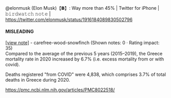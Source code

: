 @elonmusk (Elon Musk)【𝗕】: Way more than 45% | Twitter for iPhone | 𝚋𝚒𝚛𝚍𝚠𝚊𝚝𝚌𝚑 𝚗𝚘𝚝𝚎 | https://twitter.com/elonmusk/status/1916184089830502796

#### MISLEADING

[[view note]](https://x.com/i/birdwatch/n/1916402489923932573) - carefree-wood-snowfinch (Shown notes: 0 · Rating impact: 35)\
Compared to the average of the previous 5 years (2015–2019), the Greece mortality rate in 2020 increased by 6.7% (i.e. excess mortality from or with covid).

Deaths registered "from COVID" were 4,838, which comprises 3.7% of total deaths in Greece during 2020.

https://pmc.ncbi.nlm.nih.gov/articles/PMC8022518/
